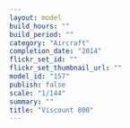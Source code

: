 ```yaml
---
layout: model
build_hours: ""
build_period: ""
category: "Aircraft"
completion_date: "2014"
flickr_set_id: ""
flickr_set_thumbnail_url: ""
model_id: "157"
publish: false
scale: "1/144"
summary: ""
title: "Viscount 800"
---
```



